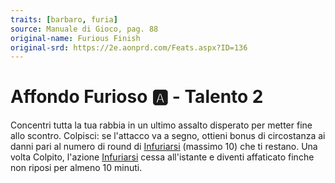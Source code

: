 ```yaml
---
traits: [barbaro, furia]
source: Manuale di Gioco, pag. 88
original-name: Furious Finish
original-srd: https://2e.aonprd.com/Feats.aspx?ID=136
---
```


# Affondo Furioso :a: - Talento 2

Concentri tutta la tua rabbia in un ultimo assalto disperato per metter fine
allo scontro. Colpisci: se l'attacco va a segno, ottieni bonus di circostanza ai
danni pari al numero di round di [Infuriarsi](/azioni/infuriarsi) (massimo 10)
che ti restano. Una volta Colpito, l'azione [Infuriarsi](/azioni/infuriarsi)
cessa all'istante e diventi affaticato finche non riposi per almeno 10 minuti.
